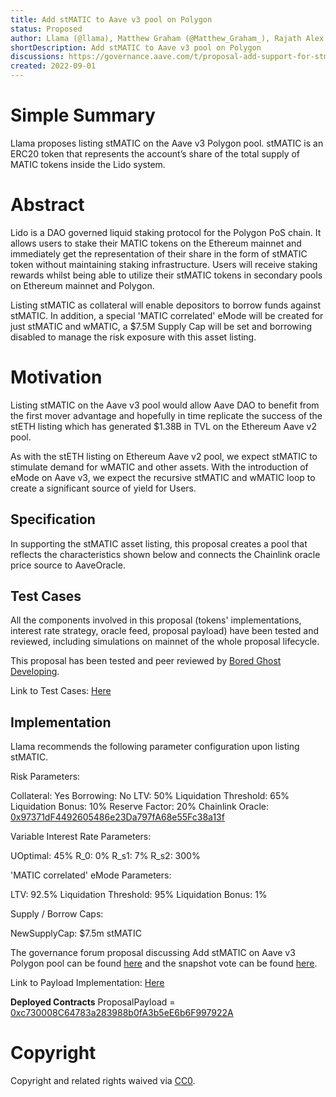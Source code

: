 ```yaml
---
title: Add stMATIC to Aave v3 pool on Polygon
status: Proposed
author: Llama (@llama), Matthew Graham (@Matthew_Graham_), Rajath Alex (@0xrajath)
shortDescription: Add stMATIC to Aave v3 pool on Polygon
discussions: https://governance.aave.com/t/proposal-add-support-for-stmatic-lido/7677
created: 2022-09-01
---
```


# Simple Summary

Llama proposes listing stMATIC on the Aave v3 Polygon pool. stMATIC is an ERC20 token that represents the account’s share of the total supply of MATIC tokens inside the Lido system. 

# Abstract

Lido is a DAO governed liquid staking protocol for the Polygon PoS chain. It allows users to stake their MATIC tokens on the Ethereum mainnet and immediately get the representation of their share in the form of stMATIC token without maintaining staking infrastructure. Users will receive staking rewards whilst being able to utilize their stMATIC tokens in secondary pools on Ethereum mainnet and Polygon.

Listing stMATIC as collateral will enable depositors to borrow funds against stMATIC. In addition, a special 'MATIC correlated' eMode will be created for just stMATIC and wMATIC, a $7.5M Supply Cap will be set and borrowing disabled to manage the risk exposure with this asset listing.

# Motivation

Listing stMATIC on the Aave v3 pool would allow Aave DAO to benefit from the first mover advantage and hopefully in time replicate the success of the stETH listing which has generated $1.38B in TVL on the Ethereum Aave v2 pool. 

As with the stETH listing on Ethereum Aave v2 pool, we expect stMATIC to stimulate demand for wMATIC and other assets. With the introduction of eMode on Aave v3, we expect the recursive stMATIC and wMATIC loop to create a significant source of yield for Users. 

## Specification

In supporting the stMATIC asset listing, this proposal creates a pool that reflects the characteristics shown below and connects the Chainlink oracle price source to AaveOracle.

## Test Cases

All the components involved in this proposal (tokens' implementations, interest rate strategy, oracle feed, proposal payload) have been tested and reviewed, including simulations on mainnet of the whole proposal lifecycle.

This proposal has been tested and peer reviewed by [Bored Ghost Developing](https://twitter.com/bgdlabs).

Link to Test Cases: [Here](https://github.com/llama-community/aave-v3-crosschain-stmatic-listing/blob/master/src/test/PolygonStMaticE2E.t.sol)

## Implementation

Llama recommends the following parameter configuration upon listing stMATIC.

Risk Parameters:

Collateral: Yes
Borrowing: No
LTV: 50%
Liquidation Threshold: 65%
Liquidation Bonus: 10%
Reserve Factor: 20%
Chainlink Oracle: [0x97371dF4492605486e23Da797fA68e55Fc38a13f](https://polygonscan.com/address/0x97371dF4492605486e23Da797fA68e55Fc38a13f)

Variable Interest Rate Parameters:

UOptimal: 45%
R_0: 0%
R_s1: 7%
R_s2: 300%

'MATIC correlated' eMode Parameters:

LTV: 92.5%
Liquidation Threshold: 95%
Liquidation Bonus: 1%
 
Supply / Borrow Caps:

NewSupplyCap: $7.5m stMATIC

The governance forum proposal discussing Add stMATIC on Aave v3 Polygon pool can be found [here](https://governance.aave.com/t/proposal-add-support-for-stmatic-lido/7677) and the snapshot vote can be found [here](https://snapshot.org/#/aave.eth/proposal/0xc8646abba01becf81ad32bf4adf48f723a31483dc4dedc773bbb6e3954c3990f). 

Link to Payload Implementation: [Here](https://github.com/llama-community/aave-v3-crosschain-stmatic-listing/blob/master/src/contracts/polygon/StMaticPayload.sol)

**Deployed Contracts**
ProposalPayload = [0xc730008C64783a283988b0fA3b5eE6b6F997922A](https://polygonscan.com/address/0xc730008C64783a283988b0fA3b5eE6b6F997922A)

# Copyright

Copyright and related rights waived via [CC0](https://creativecommons.org/publicdomain/zero/1.0/).
